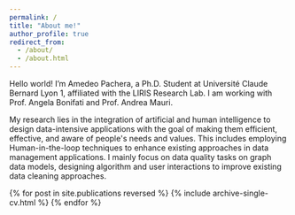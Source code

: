 ```yaml
---
permalink: /
title: "About me!"
author_profile: true
redirect_from: 
  - /about/
  - /about.html
---
```


Hello world! I’m Amedeo Pachera, a Ph.D. Student at Université Claude Bernard Lyon 1, affiliated with the LIRIS Research Lab. I am working with Prof. Angela Bonifati and Prof. Andrea Mauri.

My research lies in the integration of artificial and human intelligence to design data-intensive applications with the goal of making them efficient, effective, and aware of people's needs and values. This includes employing Human-in-the-loop techniques to enhance existing approaches in data management applications. I mainly focus on data quality tasks on graph data models, designing algorithm and user interactions to improve existing data cleaning approaches.


  {% for post in site.publications reversed %}
    {% include archive-single-cv.html %}
  {% endfor %}
